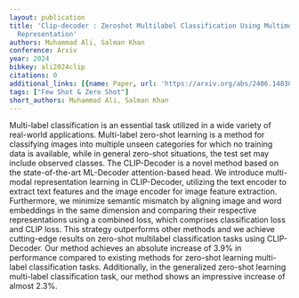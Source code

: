 ```yaml
---
layout: publication
title: 'Clip-decoder : Zeroshot Multilabel Classification Using Multimodal CLIP Aligned
  Representation'
authors: Muhammad Ali, Salman Khan
conference: Arxiv
year: 2024
bibkey: ali2024clip
citations: 0
additional_links: [{name: Paper, url: 'https://arxiv.org/abs/2406.14830'}]
tags: ["Few Shot & Zero Shot"]
short_authors: Muhammad Ali, Salman Khan
---
```

Multi-label classification is an essential task utilized in a wide variety of
real-world applications. Multi-label zero-shot learning is a method for
classifying images into multiple unseen categories for which no training data
is available, while in general zero-shot situations, the test set may include
observed classes. The CLIP-Decoder is a novel method based on the
state-of-the-art ML-Decoder attention-based head. We introduce multi-modal
representation learning in CLIP-Decoder, utilizing the text encoder to extract
text features and the image encoder for image feature extraction. Furthermore,
we minimize semantic mismatch by aligning image and word embeddings in the same
dimension and comparing their respective representations using a combined loss,
which comprises classification loss and CLIP loss. This strategy outperforms
other methods and we achieve cutting-edge results on zero-shot multilabel
classification tasks using CLIP-Decoder. Our method achieves an absolute
increase of 3.9% in performance compared to existing methods for zero-shot
learning multi-label classification tasks. Additionally, in the generalized
zero-shot learning multi-label classification task, our method shows an
impressive increase of almost 2.3%.